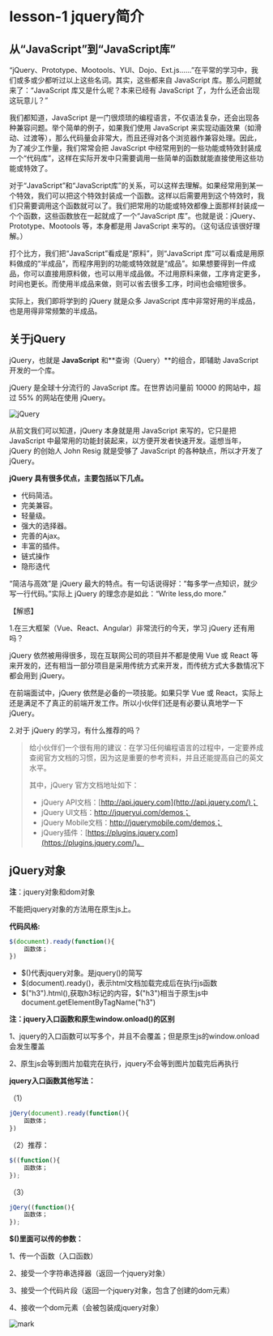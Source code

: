 # lesson-1 jquery简介

## 从“JavaScript”到“JavaScript库”

“jQuery、Prototype、Mootools、YUI、Dojo、Ext.js……”在平常的学习中，我们或多或少都听过以上这些名词。其实，这些都来自 JavaScript 库。那么问题就来了：“JavaScript 库又是什么呢？本来已经有 JavaScript 了，为什么还会出现这玩意儿？”

我们都知道，JavaScript 是一门很烦琐的编程语言，不仅语法复杂，还会出现各种兼容问题。举个简单的例子，如果我们使用 JavaScript 来实现动画效果（如滑动、过渡等），那么代码量会非常大，而且还得对各个浏览器作兼容处理。因此，为了减少工作量，我们常常会把 JavaScript 中经常用到的一些功能或特效封装成一个“代码库”，这样在实际开发中只需要调用一些简单的函数就能直接使用这些功能或特效了。

对于“JavaScript”和“JavaScript库”的关系，可以这样去理解。如果经常用到某一个特效，我们可以把这个特效封装成一个函数。这样以后需要用到这个特效时，我们只需要调用这个函数就可以了。我们把常用的功能或特效都像上面那样封装成一个个函数，这些函数放在一起就成了一个“JavaScript 库”。也就是说：jQuery、Prototype、Mootools 等，本身都是用 JavaScript 来写的。（这句话应该很好理解。）

打个比方，我们把“JavaScript”看成是“原料”，则“JavaScript 库”可以看成是用原料做成的“半成品”，而程序用到的功能或特效就是“成品”。如果想要得到一件成品，你可以直接用原料做，也可以用半成品做。不过用原料来做，工序肯定更多，时间也更长。而使用半成品来做，则可以省去很多工序，时间也会缩短很多。

实际上，我们即将学到的 jQuery 就是众多 JavaScript 库中非常好用的半成品，也是用得非常频繁的半成品。

## 关于jQuery

jQuery，也就是 **JavaScript** 和**查询（Query）**的组合，即辅助 JavaScript 开发的一个库。

jQuery 是全球十分流行的 JavaScript 库。在世界访问量前 10000 的网站中，超过 55% 的网站在使用 jQuery。



![jQuery](http://c.biancheng.net/uploads/allimg/200605/11-200605111R52X.jpg)


从前文我们可以知道，jQuery 本身就是用 JavaScript 来写的，它只是把 JavaScript 中最常用的功能封装起来，以方便开发者快速开发。遥想当年，jQuery 的创始人 John Resig 就是受够了 JavaScript 的各种缺点，所以才开发了 jQuery。

**jQuery 具有很多优点，主要包括以下几点。**

- 代码简洁。
- 完美兼容。
- 轻量级。
- 强大的选择器。
- 完善的Ajax。
- 丰富的插件。
- 链式操作
- 隐形迭代


“简洁与高效”是 jQuery 最大的特点。有一句话说得好：“每多学一点知识，就少写一行代码。”实际上 jQuery 的理念亦是如此：“Write less,do more.”

【解惑】

1.在三大框架（Vue、React、Angular）非常流行的今天，学习 jQuery 还有用吗？

jQuery 依然被用得很多，现在互联网公司的项目并不都是使用 Vue 或 React 等来开发的，还有相当一部分项目是采用传统方式来开发，而传统方式大多数情况下都会用到 jQuery。

在前端面试中，jQuery 依然是必备的一项技能。如果只学 Vue 或 React，实际上还是满足不了真正的前端开发工作。所以小伙伴们还是有必要认真地学一下 jQuery。

2.对于 jQuery 的学习，有什么推荐的吗？

> 给小伙伴们一个很有用的建议：在学习任何编程语言的过程中，一定要养成查阅官方文档的习惯，因为这是重要的参考资料，并且还能提高自己的英文水平。
>
> 其中，jQuery 官方文档地址如下：
>
> - jQuery API文档：[http://api.jquery.com](http://api.jquery.com/)；
> - jQuery UI文档：http://jqueryui.com/demos；
> - jQuery Mobile文档：http://jquerymobile.com/demos；
> - jQuery插件：[https://plugins.jquery.com](https://plugins.jquery.com/)。



## jQuery对象

**注**：jquery对象和dom对象

不能把jquery对象的方法用在原生js上。



**代码风格:**

```js
$(document).ready(function(){
    函数体；
})
```

- $()代表jquery对象。是jquery()的简写
- $(document).ready()，表示html文档加载完成后在执行js函数
- $("h3").html(),获取h3标记的内容，$("h3")相当于原生js中document.getElementByTagName("h3")

**注：jquery入口函数和原生window.onload()的区别**

1、jquery的入口函数可以写多个，并且不会覆盖；但是原生js的window.onload会发生覆盖

2、原生js会等到图片加载完在执行，jquery不会等到图片加载完后再执行



**jquery入口函数其他写法：**

（1）

````js
jQery(document).ready(function(){
    函数体；
})
````

（2）推荐：

````js
$((function(){
    函数体；
});
````

（3）

````js
jQery((function(){
    函数体；
});
````

**$()里面可以传的参数：**

1、传一个函数（入口函数）

2、接受一个字符串选择器（返回一个jquery对象）

3、接受一个代码片段（返回一个jquery对象，包含了创建的dom元素）

4、接收一个dom元素（会被包装成jquery对象）

![mark](http://qiniu.wind-zhou.com/blog/210106/bF4f2k7h46.png?imageslim)